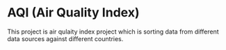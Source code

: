 # AQI (Air Quality Index)

This project is air qulaity index project which is sorting data from different data sources against different countries.
